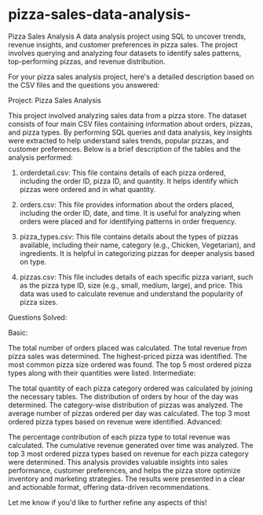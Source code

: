 # pizza-sales-data-analysis-
Pizza Sales Analysis  A data analysis project using SQL to uncover trends, revenue insights, and customer preferences in pizza sales. The project involves querying and analyzing four datasets to identify sales patterns, top-performing pizzas, and revenue distribution.

For your pizza sales analysis project, here's a detailed description based on the CSV files and the questions you answered:

Project: Pizza Sales Analysis

This project involved analyzing sales data from a pizza store. The dataset consists of four main CSV files containing information about orders, pizzas, and pizza types. By performing SQL queries and data analysis, key insights were extracted to help understand sales trends, popular pizzas, and customer preferences. Below is a brief description of the tables and the analysis performed:

1. orderdetail.csv: This file contains details of each pizza ordered, including the order ID, pizza ID, and quantity. It helps identify which pizzas were ordered and in what quantity.

2. orders.csv: This file provides information about the orders placed, including the order ID, date, and time. It is useful for analyzing when orders were placed and for identifying patterns in order frequency.

3. pizza_types.csv: This file contains details about the types of pizzas available, including their name, category (e.g., Chicken, Vegetarian), and ingredients. It is helpful in categorizing pizzas for deeper analysis based on type.

4. pizzas.csv: This file includes details of each specific pizza variant, such as the pizza type ID, size (e.g., small, medium, large), and price. This data was used to calculate revenue and understand the popularity of pizza sizes.

Questions Solved:

Basic:

The total number of orders placed was calculated.
The total revenue from pizza sales was determined.
The highest-priced pizza was identified.
The most common pizza size ordered was found.
The top 5 most ordered pizza types along with their quantities were listed.
Intermediate:

The total quantity of each pizza category ordered was calculated by joining the necessary tables.
The distribution of orders by hour of the day was determined.
The category-wise distribution of pizzas was analyzed.
The average number of pizzas ordered per day was calculated.
The top 3 most ordered pizza types based on revenue were identified.
Advanced:

The percentage contribution of each pizza type to total revenue was calculated.
The cumulative revenue generated over time was analyzed.
The top 3 most ordered pizza types based on revenue for each pizza category were determined.
This analysis provides valuable insights into sales performance, customer preferences, and helps the pizza store optimize inventory and marketing strategies. The results were presented in a clear and actionable format, offering data-driven recommendations.

Let me know if you'd like to further refine any aspects of this!
